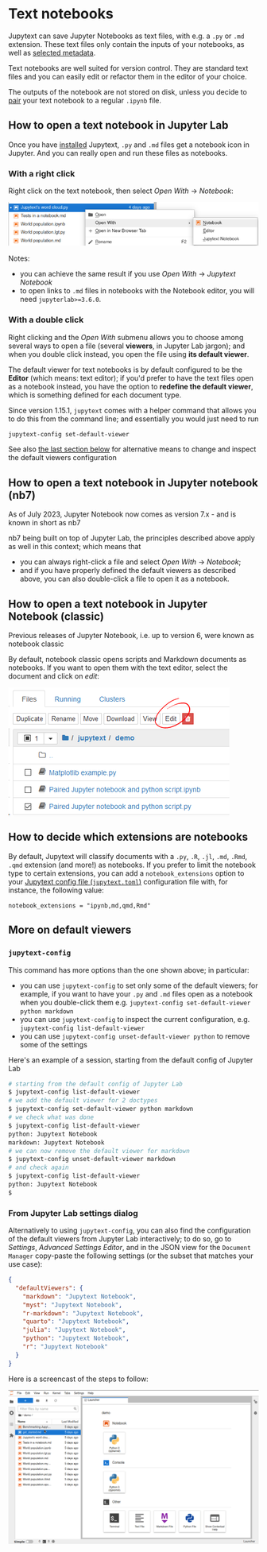 # Text notebooks

Jupytext can save Jupyter Notebooks as text files, with e.g. a `.py` or `.md`
extension. These text files only contain the inputs of your notebooks, as well
as [selected metadata](advanced-options.md#metadata-filtering).

Text notebooks are well suited for version control. They are standard text files
and you can easily edit or refactor them in the editor of your choice.

The outputs of the notebook are not stored on disk, unless you decide to
[pair](paired-notebooks.md) your text notebook to a regular `.ipynb` file.

## How to open a text notebook in Jupyter Lab

Once you have [installed](install.md) Jupytext, `.py` and `.md` files get a
notebook icon in Jupyter. And you can really open and run these files as
notebooks.

### With a right click

Right click on the text notebook, then select _Open With_ → _Notebook_:

![](images/jupyterlab_right_click.png)

Notes:

* you can achieve the same result if you use _Open With_ → _Jupytext Notebook_
* to open links to `.md` files in notebooks with the Notebook editor, you will
  need `jupyterlab>=3.6.0`.

### With a double click

Right clicking and the _Open With_ submenu allows you to choose among several
ways to open a file (several **viewers**, in Jupyter Lab jargon); and when you
double click instead, you open the file using **its default viewer**.

The default viewer for text notebooks is by default configured to be the
**Editor** (which means: text editor); if you'd prefer to have the text files
open as a notebook instead, you have the option to **redefine the default
viewer**, which is something defined for each document type.

Since version 1.15.1, `jupytext` comes with a helper command that allows you to
do this from the command line; and essentially you would just need to run

```bash
jupytext-config set-default-viewer
```

See also [the last section below](#more-on-default-viewers) for alternative
means to change and inspect the default viewers configuration

## How to open a text notebook in Jupyter notebook (nb7)

As of July 2023, Jupyter Notebook now comes as version 7.x - and is known in short as nb7

nb7 being built on top of Jupyter Lab, the principles described above apply as
well in this context; which means that

* you can always right-click a file and select *Open With* → *Notebook*;
* and if you have properly defined the default viewers as described above, you
  can also double-click a file to open it as a notebook.


## How to open a text notebook in Jupyter Notebook (classic)

Previous releases of Jupyter Notebook, i.e. up to version 6, were known as notebook classic

By default, notebook classic opens scripts and Markdown documents as notebooks.
If you want to open them with the text editor, select the document and click on
_edit_:

![](https://github.com/mwouts/jupytext-screenshots/raw/master/JupytextDocumentation/OpenAsText.png)


## How to decide which extensions are notebooks

By default, Jupytext will classify documents with a `.py`, `.R`, `.jl`, `.md`,
`.Rmd`, `.qmd` extension (and more!) as notebooks. If you prefer to limit the
notebook type to certain extensions, you can add a `notebook_extensions` option
to your [Jupytext config file (`jupytext.toml`)](config.md) configuration file
with, for instance, the following value:
```
notebook_extensions = "ipynb,md,qmd,Rmd"
```


## More on default viewers

### `jupytext-config`

This command has more options than the one shown above; in particular:

* you can use `jupytext-config` to set only some of the default viewers; for
  example, if you want to have your `.py` and `.md` files open as a notebook
  when you double-click them e.g.
  `jupytext-config set-default-viewer python markdown`
* you can use `jupytext-config` to inspect the current configuration, e.g.
  `jupytext-config list-default-viewer`
* you can use `jupytext-config unset-default-viewer python` to remove some of the settings

Here's an example of a session, starting from the default config of Jupyter Lab
```bash
# starting from the default config of Jupyter Lab
$ jupytext-config list-default-viewer
# we add the default viewer for 2 doctypes
$ jupytext-config set-default-viewer python markdown
# we check what was done
$ jupytext-config list-default-viewer
python: Jupytext Notebook
markdown: Jupytext Notebook
# we can now remove the default viewer for markdown
$ jupytext-config unset-default-viewer markdown
# and check again
$ jupytext-config list-default-viewer
python: Jupytext Notebook
$
```

### From Jupyter Lab settings dialog

Alternatively to using `jupytext-config`, you can also find the configuration of the default viewers from Jupyter Lab interactively; to do so, go to _Settings_, _Advanced Settings Editor_, and in the JSON view for the `Document Manager` copy-paste the following settings (or the subset that matches your use case):

```json
{
  "defaultViewers": {
    "markdown": "Jupytext Notebook",
    "myst": "Jupytext Notebook",
    "r-markdown": "Jupytext Notebook",
    "quarto": "Jupytext Notebook",
    "julia": "Jupytext Notebook",
    "python": "Jupytext Notebook",
    "r": "Jupytext Notebook"
  }
}
```

Here is a screencast of the steps to follow:

![](images/jupyterlab_default_viewer.gif)
